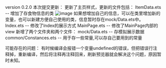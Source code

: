 version 0.2.0
本次提交更新：
更新了主页样式，更新的文件包括：
ItemData.ets -- 增加了存食物信息的类
![image](https://github.com/Vector215/OpenHarmony-menu/assets/157196890/a9c2d002-b20e-4bb9-a495-17af55069e3f)
如果想增加自己的信息，可以在类里增加新的变量，也可以新建方便自己使用的类，信息暂时存在mock/Data.ets中。
Index.ets  -- 修改了Index的展示方式
MainPage.ets -- 修改了MainPage内部的view
新增了两个文件夹和两个文件：
mock/Data.ets -- 存模拟展示数据
common/Constances.ets -- 用于存一些常量,可以存自己要用到的常量

可能存在的问题：
有时候编译会报错一个变量undefined的错误，但把错误行注释掉，重新编译，然后将注释再注释回来，刷新预览器就会解决这个问题，原因暂时未知。
